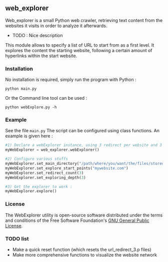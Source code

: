 ## web_explorer

Web_explorer is a small Python web crawler, retrieving text content from the
websites it visits in order to analyze it afterwards.

* TODO : Nice description

This module allows to specify a list of URL to start from as a first level. It explores the content the starting website, following a certain amount of hyperlinks within the start website.

### Installation
No installation is required, simply run the program with Python :
```
python main.py
```
Or the Command line tool can be used  :
```
python webExplore.py -h
```

### Example
See the file `main.py`
The script can be configured using class functions. An example is given here :
```python
#1) Declare a webExplorer instance, using 3 redirect per website and 3 depths levels
myWebExplorer = web_explorer.webExplorer()

#2) Configure various stuffs
myWebExplorer.set_main_directory("/path/where/you/want/the/files/stored/")
myWebExplorer.set_explore_start_points("mywebsite.com")
myWebExplorer.set_redirect_count(3)
myWebExplorer.set_exploring_depth(3)

#3) Get the explorer to work :
myWebExplorer.explore()
```

### License
The WebExplorer utility is open-source software distributed under the terms and conditions of the Free Software Foundation's [GNU General Public License](http://www.gnu.org/licenses/gpl.html).  

### TODO list
* Make a quick reset function (which resets the url_redirect_3.p files)
* Make more comprehensive functions to visualize the website network
